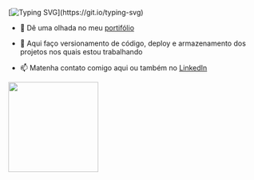 <div align="left">

[![Typing SVG](https://readme-typing-svg.herokuapp.com/?color=1EA418FF&lines=Olá,+como+vai?;Seja+bem+vindo!)](https://git.io/typing-svg)

- 👀 Dê uma olhada no meu <a href="https://paulosuriani.github.io//"> portifólio </a>

- 🌱 Aqui faço versionamento de código, deploy e armazenamento dos projetos nos quais estou trabalhando

- 📫 Matenha contato comigo aqui ou também no <a href="https://www.linkedin.com/in/paulo-vitor-moura-suriani-529683221/"> LinkedIn </a>
</div>


<div align="left">
<img height="180em" src="https://github-readme-stats.vercel.app/api/top-langs/?username=paulosuriani&layout=compact&langs_count=7&theme=dark" />
</div>
<!---
PauloSuriani/PauloSuriani is a ✨ special ✨ repository because its `README.md` (this file) appears on your GitHub profile.
You can click the Preview link to take a look at your changes.
--->
